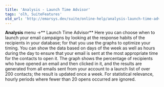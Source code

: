 ```yaml
---
title: 'Analysis - Launch Time Advisor'
tags: 'olh, SuiteFeatures'
old_url: 'http://emarsys.dev/suite/online-help/analysis-launch-time-advisor/'
---
```


**Analysis** menu ->** Launch Time Advisor** Here you can choose when to launch your email campaigns by looking at the response habits of the recipients in your database; for that you use the graphs to optimize your timing. You can show the data based on days of the week as well as hours during the day to ensure that your email is sent at the most appropriate time for the contacts to open it. The graph shows the percentage of recipients who have opened an email and then clicked in it, and the results are generated from all emails sent from your account to a launch list of over 200 contacts; the result is updated once a week. For statistical relevance, hourly periods where fewer than 20 opens occurred are ignored.